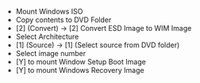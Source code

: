 * Mount Windows ISO
* Copy contents to DVD Folder
* [2] (Convert) -> [2] Convert ESD Image to WIM Image
* Select Architecture
* [1] (Source) -> [1] (Select source from DVD folder)
* Select image number
* [Y] to mount Window Setup Boot Image
* [Y] to mount Windows Recovery Image
